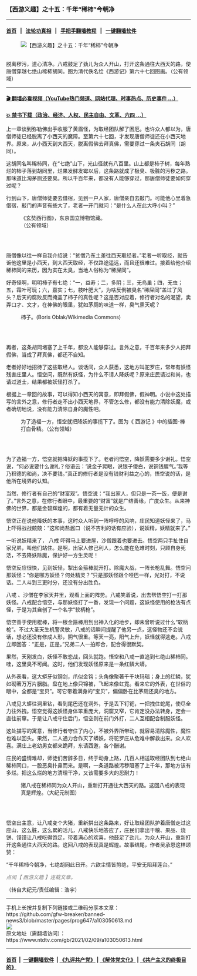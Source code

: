 ### 【西游义趣】之十五：千年“稀柿”今朝净
------------------------

#### [首页](https://github.com/gfw-breaker/banned-news3/blob/master/README.md) &nbsp;&nbsp;|&nbsp;&nbsp; [法轮功真相](https://github.com/begood0513/basic/blob/master/README.md)  &nbsp;&nbsp;|&nbsp;&nbsp; [手把手翻墙教程](https://github.com/gfw-breaker/guides/wiki)  &nbsp;&nbsp;|&nbsp;&nbsp; [一键翻墙软件](https://github.com/gfw-breaker/nogfw/blob/master/README.md)  



<div><div class="featured_image">
 <figure>
  <img alt="【西游义趣】之十五：千年“稀柿”今朝净" src="https://i.ntdtv.com/assets/uploads/2021/02/2021-02-09-22-28-11-2-3-800x450.jpg"/>
 </figure><br/>
 <span class="caption">
  脱离秽污，道心清净。八戒鼓足了劲儿为众人开山，打开这条通往大西天的路，使唐僧穿越七绝山稀柿胡同。图为清代佚名绘《西游记》第六十七回图画。（公有领域）
 </span>
</div>
</div><hr/>

#### [ 🎬  翻墙必看视频（YouTube热门频道、网站代理、时事热点、历史事件 ...）](https://github.com/gfw-breaker/links/blob/master/banned.md)

#### [ 💥  禁书下载（政治、经济、人权、民主自由、文革、六四 ...）](https://github.com/gfw-breaker/books/blob/master/README.md)

<div><div class="post_content" itemprop="articleBody">
 <p>
  上一章谈到弥勒佛出手收服了黄眉怪，为取经团队解了困厄。也许众人都以为，唐僧师徒已经脱离了小西天的魔障。至第六十七回，才发现唐僧师徒还在小西天地界。原来，从小西天到大西天，脱离假佛去拜真佛，需要穿过一条夹石胡同（胡同）。
 </p>
 <p>
  这胡同名叫稀柿同，在“七绝”山下，光山径就有八百里。山上都是柿子树，每年熟烂的柿子落到胡同里，烂果发酵发霉以后，这条路就成了极臭、极脏的污秽之路。那味道比淘茅厕还要臭。所以千百年来，都没有人能够穿过，那唐僧师徒要如何穿过呢？
 </p>
 <p>
  行到山下，唐僧师徒要去借宿，见到一户人家，唐僧亲自去敲门。可能他心里着急借宿，敲门的声音有些大了，老者一开门就问：“是什么人在此大呼小叫？”
 </p>
 <figure class="wp-caption alignnone" id="attachment_103050639" style="width: 240px">
  <img alt="" class="size-full wp-image-103050639" src="https://i.ntdtv.com/assets/uploads/2021/02/Xuanzang_w-2.jpg">
   <br/><figcaption class="wp-caption-text">
    《玄奘西行图》，东京国立博物馆藏。（公有领域）
   </figcaption><br/>
  </img>
 </figure><br/>
 <p>
  唐僧像以往一样自我介绍说：“贫僧乃东土差往西天取经者。”老者一听取经，就告诉他这里是小西天，到大西天取经，不仅路途遥远，而且还很难过。接着给他介绍稀柿同的来历，因为实在太臭，当地人俗称为“稀屎同”。
 </p>
 <p>
  好奇怪啊，明明柿子有七绝：“一，益寿；二，多阴；三，无鸟巢；四，无虫；五，霜叶可玩；六，嘉实；七，枝叶肥大”，为啥反倒被臭名“稀屎同”盖过了风头？后天的腐败反而掩盖了柿子的真性呢？这是否对应着，修行者对名的渴望，卖弄口才、文才，在神佛的眼里，犹如茅厕的味道一样，臭气熏天呢？
 </p>
 <figure class="wp-caption alignnone" id="attachment_103050624" style="width: 600px">
  <img alt="" class="size-medium wp-image-103050624" src="https://i.ntdtv.com/assets/uploads/2021/02/Kaki_006_small-600x400.jpg">
   <br/><figcaption class="wp-caption-text">
    柿子。(Boris Oblak/Wikimedia Commons)
   </figcaption><br/>
  </img>
 </figure><br/>
 <p>
  再者，这条胡同堵塞了上千年，都没人能够穿过。言外之意，千百年来多少人把拜假佛，当成了拜真佛，都还不自知。
 </p>
 <p>
  老者好好地招待了这些取经人。谈话间，众人获悉，这地方叫驼罗庄，常年有妖怪残害庄里人。悟空问，既然有妖怪，为什么不请人降妖呢？原来庄民请过和尚，也请过道士，结果都被妖怪打杀了。
 </p>
 <p>
  根据上一章回的故事，可以得知小西天的寓意，即拜假佛，假神明。小说中这处描写的言外之意，修行者走不出小西天地界，不管怎么修，都没有能力清除妖魔，或者确切地说，没有能力清除自身的魔性吧。
 </p>
 <figure class="wp-caption alignnone" id="attachment_103050623" style="width: 450px">
  <img alt="" class="size-full wp-image-103050623" src="https://i.ntdtv.com/assets/uploads/2021/02/1803110841192357-450x569.jpg"/>
  <br/><figcaption class="wp-caption-text">
   为了造福一方，悟空就把降妖的事揽下了。图为《
   <ok href="https://www.ntdtv.com/gb/西游记.htm">
    西游记
   </ok>
   》中的插图-棒打白骨精。（公有领域）
  </figcaption><br/>
 </figure><br/>
 <p>
  为了造福一方，悟空就把降妖的事揽下了。老者问悟空，降妖需要多少谢礼。悟空说，“何必说要什么谢礼？俗语云：‘说金子晃眼，说银子傻白，说铜钱腥气。’我等乃积德的和尚，决不要钱。”真正的修行者是没有钱财利益之心的，悟空说的话，是他所在境界的认知。
 </p>
 <p>
  当然，修行者有自己的“财富观”。悟空说：“我出家人，但只是一茶一饭，便是谢了。”言外之意，在修行者眼中，最重要的“财富”就是广结善缘，广度众生。从来神佛的世界，都是金碧辉煌的，都有着无量无计的众生。
 </p>
 <p>
  悟空正在说他降妖的本事，这时众人听到一阵呼呼的风响，庄民知道妖怪来了，马上吓得战战兢兢：“这和尚盐酱口（说不吉利的话有应验），说妖精，妖精就来了。”
 </p>
 <p>
  一听说妖精来了，
  <ok href="https://www.ntdtv.com/gb/八戒.htm">
   八戒
  </ok>
  吓得马上要进屋，沙僧跟着也要进去。悟空两只手扯住自家兄弟，叫他们站住。是啊，出家人修己利人，怎么能在危难时刻，只顾自身死活，不去降妖除魔，保护好一方生灵呢！
 </p>
 <p>
  悟空反应很快，见到妖怪，掣出金箍棒就开打。除魔大战，一阵长枪乱舞。悟空问那妖怪：“你是哪方妖怪？何处精灵？”只是那妖怪跟个哑巴一样，光对打，不说话。二人斗到三更时分，还没有分出胜负。
 </p>
 <p>
  <ok href="https://www.ntdtv.com/gb/八戒.htm">
   八戒
  </ok>
  、沙僧在李家天井里，观看上面的阵势。八戒笑着说，出去帮悟空打一打那妖怪。八戒配合悟空，与那妖怪打了一番，发现一个问题，这妖怪使用的枪法有点怪，于是为其自创了一个名字“软柄枪”。
 </p>
 <p>
  悟空善于使用棍棒，将一根金箍棒用到出神入化的地步，却未曾听说过什么“软柄枪”。不过大圣天生机警灵敏，八戒的话瞬间提醒了他另一点，这怪物还不会说话，想必还没有修成人形，阴气很重。等天一亮，阳气上升，妖怪就得逃走。八戒立即回答：“正是，正是。”兄弟二人一拍即合，配合得很默契。
 </p>
 <p>
  果然，天刚发白，妖怪不敢恋战，回头就跑。悟空和八戒一直追到七绝山稀柿同。哇，这里臭不可闻。这时，他们发现妖怪原来是一条红鳞大蟒。
 </p>
 <p>
  从外表看，这大蟒牙似钢剑，爪似金钩；头角像聚著千千块玛瑙；身上的红鳞，犹如砌著万万片胭脂。盘在地上像只锦被，飞起来像虹霓。看来它的外表，在世俗的眼中，全都是“宝贝”。可它带着满身的“宝贝”，偏偏卧在比茅厕还臭的地方。
 </p>
 <p>
  八戒见大蟒往洞里钻，看到尾巴还在洞外，于是丢下钉钯，一把拽住蛇尾，使尽全力往外拽。悟空觉得这妖怪身体笨重庞大，洞窟又窄，它肯定没办法转身，定会一直往前窜。于是让八戒守住后门，悟空则在前门外打，二人互相配合制服妖怪。
 </p>
 <p>
  这处描写的寓意，当修行者守住了内心，不被外界所带动，就容易清除魔性，魔性也难以回头。果然，二人通力合作灭了蟒妖，将驼罗庄从危难中解救出来。众人欢喜。满庄上老幼男女都来跪拜，东请西邀，各个酬谢。
 </p>
 <p>
  庄民的盛情难却，师徒们苦辞多日，终于动身上路，几百人相送取经团队到七绝山稀柿同口，一股恶臭扑鼻而来。是啊，一条道路被污秽阻塞了上千年，那地方该有多烂。把这么烂的地方清理干净，又该需要多大的忍耐力！
 </p>
 <figure class="wp-caption alignnone" id="attachment_103050622" style="width: 450px">
  <img alt="" class="size-full wp-image-103050622" src="https://i.ntdtv.com/assets/uploads/2021/02/1602110037571119-450x521.jpg"/>
  <br/><figcaption class="wp-caption-text">
   猪八戒在稀柿同为众人开山，重新打开通往大西天的路。这回八戒的表现真是辉煌。（大纪元制图）
  </figcaption><br/>
 </figure><br/>
 <p>
  悟空出主意，让八戒变个大猪，重新拱出这条路来，好让取经团队护着唐僧走过这座山，这么脏，这么累的活儿，八戒快乐地答应了，庄民们拿出干粮、果品、烧饼、馍馍让八戒吃得饱足，带着满心的欢喜，他鼓足了劲儿，为众人开山，重新打开这条通往大西天的路。这回八戒的表现真是辉煌。故事结尾，作者吴承恩这样颂赞：
 </p>
 <p>
  “千年稀柿今朝净，七绝胡同此日开。六欲尘情皆剪绝，平安无阻拜莲台。”
 </p>
 <p>
  <span style="color: #808080;">
   <em>
    点阅【
    <ok href="https://www.ntdtv.com/gb/西游义趣.htm">
     西游义趣
    </ok>
    】连载文章。
   </em>
  </span>
 </p>
 <p>
  （转自大纪元/责任编辑：浩宇）
 </p>
 <div class="single_ad">
 </div>
</div>
</div>
<hr/>
手机上长按并复制下列链接或二维码分享本文章：<br/>
https://github.com/gfw-breaker/banned-news3/blob/master/pages/prog647/a103050613.md <br/>
<a href='https://github.com/gfw-breaker/banned-news3/blob/master/pages/prog647/a103050613.md'><img src='https://github.com/gfw-breaker/banned-news3/blob/master/pages/prog647/a103050613.md.png'/></a> <br/>
原文地址（需翻墙访问）：https://www.ntdtv.com/gb/2021/02/09/a103050613.html


------------------------
#### [首页](https://github.com/gfw-breaker/banned-news3/blob/master/README.md) &nbsp;|&nbsp; [一键翻墙软件](https://github.com/gfw-breaker/nogfw/blob/master/README.md) &nbsp;| [《九评共产党》](https://github.com/gfw-breaker/9ping.md/blob/master/README.md#九评之一评共产党是什么) | [《解体党文化》](https://github.com/gfw-breaker/jtdwh.md/blob/master/README.md) | [《共产主义的终极目的》](https://github.com/gfw-breaker/gczydzjmd.md/blob/master/README.md)


<img src='http://gfw-breaker.win/banned-news3/pages/prog647/a103050613.md' width='0px' height='0px'/>
